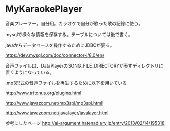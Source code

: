 # MyKaraokePlayer
<p>音楽プレーヤー。自分用。カラオケで自分が歌った歌の記録に使う。</p>
<p>mysqlで様々な情報を保存する。テーブルについては後で書く。</p>
<p>javaからデータベースを操作するためにJDBCが要る。</p>
<p><a href="https://dev.mysql.com/doc/connector-j/8.0/en/">https://dev.mysql.com/doc/connector-j/8.0/en/</a></p>
<p>音声ファイルは、DataPlayerのSONG_FILE_DIRECTORYが表すディレクトリに置くようになっている。</p>
<p>.mp3形式の音声ファイルを再生するために以下を用いている</p>
<p><a href="http://www.tritonus.org/plugins.html">http://www.tritonus.org/plugins.html</a></p>
<p><a href="http://www.javazoom.net/mp3spi/mp3spi.html">http://www.javazoom.net/mp3spi/mp3spi.html</a></p>
<p><a href="http://www.javazoom.net/javalayer/javalayer.html">http://www.javazoom.net/javalayer/javalayer.html</a></p>
<p>参考にしたページ <a href="http://ai-argument.hatenadiary.jp/entry/2013/02/14/195318">http://ai-argument.hatenadiary.jp/entry/2013/02/14/195318</a></p>
